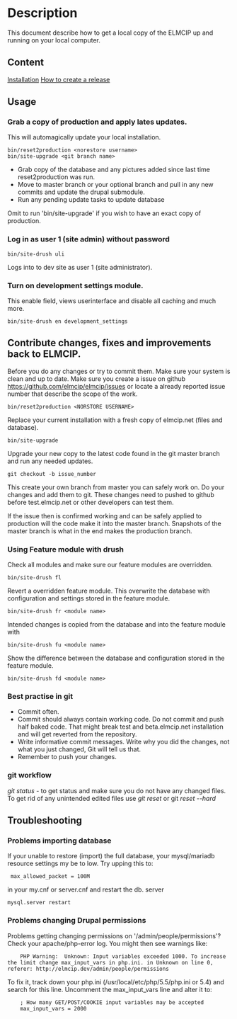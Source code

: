# Description

This document describe how to get a local copy of the ELMCIP up and running on your local computer.

## Content
[Installation](doc/install.md)
[How to create a release](doc/create_release.md)

## Usage


### Grab a copy of production and apply lates updates.

This will automagically update your local installation.

    bin/reset2production <norestore username>
    bin/site-upgrade <git branch name>

* Grab copy of the database and any pictures added since last time reset2production was run.
* Move to master branch or your optional branch and pull in any new commits and update the drupal submodule.
* Run any pending update tasks to update database 

Omit to run 'bin/site-upgrade' if you wish to have an exact copy of production.

### Log in as user 1 (site admin) without password

    bin/site-drush uli

Logs into to dev site as user 1 (site administrator).

### Turn on development settings module.
This enable field, views userinterface and disable all caching and much more.

    bin/site-drush en development_settings

## Contribute changes, fixes and improvements back to ELMCIP.

Before you do any changes or try to commit them. Make sure your system is clean and up to date. Make sure you create a issue on github https://github.com/elmcip/elmcip/issues or locate a already reported issue number that describe the scope of the work.

    bin/reset2production <NORSTORE USERNAME>
Replace your current installation with a fresh copy of elmcip.net (files and database).

    bin/site-upgrade
Upgrade your new copy to the latest code found in the git master branch and run any needed updates.

    git checkout -b issue_number
This create your own branch from master you can safely work on. Do your changes and add them to git. These changes need to pushed to github before test.elmcip.net or other developers can test them.

If the issue then is confirmed working and can be safely applied to production will the code make it into the master branch. Snapshots of the master branch is what in the end makes the production branch.

### Using Feature module with drush

Check all modules and make sure our feature modules are overridden.

    bin/site-drush fl

Revert a overridden feature module. This overwrite the database with configuration and settings stored in the feature module.

    bin/site-drush fr <module name>

Intended changes is copied from the database and into the feature module with

    bin/site-drush fu <module name>

Show the difference between the database and configuration stored in the feature module.

    bin/site-drush fd <module name>

### Best practise in git

* Commit often.
* Commit should always contain working code. Do not commit and push half baked code. That might break test and beta.elmcip.net installation and will get reverted from the repository.
* Write informative commit messages. Write why you did the changes, not what you just changed, Git will tell us that.
* Remember to push your changes.

### git workflow

*git status* - to get status and make sure you do not have any changed files. To get rid of any unintended edited files use *git reset* or git *reset --hard*

## Troubleshooting

### Problems importing database
If your unable to restore (import) the full database, your mysql/mariadb resource settings my be to low. Try upping this to:

     max_allowed_packet = 100M

in your my.cnf or server.cnf and restart the db. server

    mysql.server restart

### Problems changing Drupal permissions
Problems getting changing permissions on '/admin/people/permissions'? Check your apache/php-error log. You might then see warnings like:

        PHP Warning:  Unknown: Input variables exceeded 1000. To increase the limit change max_input_vars in php.ini. in Unknown on line 0, referer: http://elmcip.dev/admin/people/permissions

To fix it, track down your php.ini (/usr/local/etc/php/5.5/php.ini or 5.4) and search for this line. Uncomment the max_input_vars line and alter it to:

        ; How many GET/POST/COOKIE input variables may be accepted
        max_input_vars = 2000

